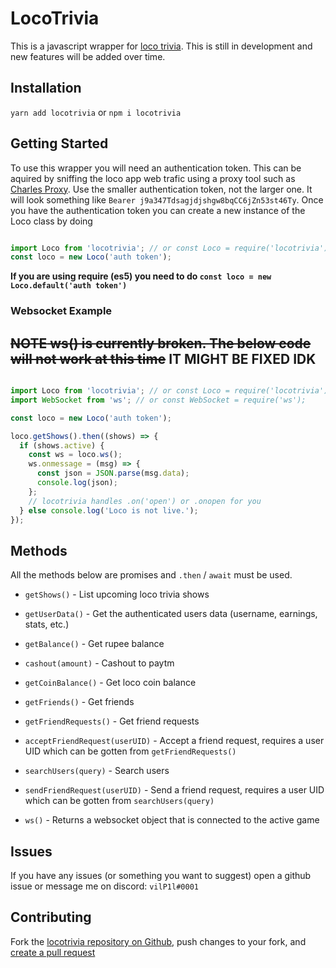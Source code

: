 # LocoTrivia

This is a javascript wrapper for [loco trivia](https://getloconow.com). This is still in development and new features will be added over time.

## Installation

`yarn add locotrivia` or `npm i locotrivia`

## Getting Started

To use this wrapper you will need an authentication token. This can be aquired by sniffing the loco app web trafic using a proxy tool such as [Charles Proxy](https://www.charlesproxy.com/). Use the smaller authentication token, not the larger one. It will look something like `Bearer j9a347Tdsagjdjshgw8bqCC6jZn53st46Ty`. Once you have the authentication token you can create a new instance of the Loco class by doing  

```js

import Loco from 'locotrivia'; // or const Loco = require('locotrivia');
const loco = new Loco('auth token');

```

**If you are using require (es5) you need to do `const loco = new Loco.default('auth token')`**

### Websocket Example

## ~~**NOTE** ws() is currently broken. The below code will not work at this time~~ IT MIGHT BE FIXED IDK

```js

import Loco from 'locotrivia'; // or const Loco = require('locotrivia');
import WebSocket from 'ws'; // or const WebSocket = require('ws');

const loco = new Loco('auth token');

loco.getShows().then((shows) => {
  if (shows.active) {
    const ws = loco.ws();
    ws.onmessage = (msg) => {
      const json = JSON.parse(msg.data);
      console.log(json);
    };
    // locotrivia handles .on('open') or .onopen for you
  } else console.log('Loco is not live.');
});

```

## Methods

All the methods below are promises and `.then` / `await` must be used.

- `getShows()` - List upcoming loco trivia shows

- `getUserData()` - Get the authenticated users data (username, earnings, stats, etc.)

- `getBalance()` - Get rupee balance

- `cashout(amount)` - Cashout to paytm

- `getCoinBalance()` - Get loco coin balance

- `getFriends()` - Get friends

- `getFriendRequests()` - Get friend requests

- `acceptFriendRequest(userUID)` - Accept a friend request, requires a user UID which can be gotten from `getFriendRequests()`

- `searchUsers(query)` - Search users

- `sendFriendRequest(userUID)` - Send a friend request, requires a user UID which can be gotten from `searchUsers(query)`

- `ws()` - Returns a websocket object that is connected to the active game

## Issues

If you have any issues (or something you want to suggest) open a github issue or message me on discord: `vilP1l#0001`

## Contributing

Fork the [locotrivia repository on Github](https://https://github.com/vilP1l/locotrivia), push changes to your fork, and [create a pull request](https://github.com/vilP1l/locotrivia/pull/new/master)
